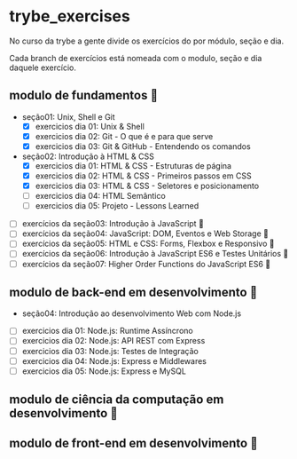 # trybe_exercises

No curso da trybe a gente divide os exercícios do por módulo, seção e dia.

Cada branch de exercícios está nomeada com o modulo, seção e dia daquele exercício.

## modulo de fundamentos :construction:

- seção01: Unix, Shell e Git
  - [x] exercicios dia 01: Unix & Shell
  - [x] exercicios dia 02: Git - O que é e para que serve
  - [x] exercicios dia 03: Git & GitHub - Entendendo os comandos

- seção02: Introdução à HTML & CSS
  - [x] exercicios dia 01: HTML & CSS - Estruturas de página
  - [x] exercicios dia 02: HTML & CSS - Primeiros passos em CSS
  - [x] exercicios dia 03: HTML & CSS - Seletores e posicionamento
  - [ ] exercicios dia 04: HTML Semântico
  - [ ] exercicios dia 05: Projeto - Lessons Learned

- [ ] exercícios da seção03: Introdução à JavaScript :rotating_light:
- [ ] exercícios da seção04: JavaScript: DOM, Eventos e Web Storage :rotating_light:
- [ ] exercícios da seção05: HTML e CSS: Forms, Flexbox e Responsivo :rotating_light:
- [ ] exercícios da seção06: Introdução à JavaScript ES6 e Testes Unitários :rotating_light:
- [ ] exercícios da seção07: Higher Order Functions do JavaScript ES6 :rotating_light:

## modulo de back-end em desenvolvimento :construction:

- seção04: Introdução ao desenvolvimento Web com Node.js
- [ ] exercicios dia 01: Node.js: Runtime Assíncrono
- [ ] exercicios dia 02: Node.js: API REST com Express
- [ ] exercicios dia 03: Node.js: Testes de Integração
- [ ] exercicios dia 04: Node.js: Express e Middlewares
- [ ] exercicios dia 05: Node.js: Express e MySQL

## modulo de ciência da computação em desenvolvimento :construction:

## modulo de front-end em desenvolvimento :construction:
